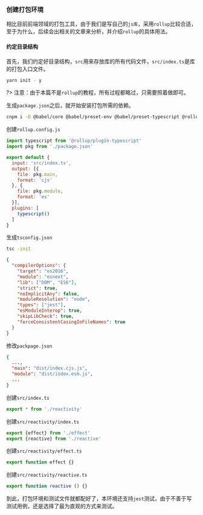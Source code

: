 ### 创建打包环境

相比目前前端领域的打包工具，由于我们是写自己的`js库`，采用`rollup`比较合适，至于为什么，后续会出相关的文章来分析，并介绍`rollup`的具体用法。

#### 约定目录结构

首先，我们约定好目录结构，`src`用来存放库的所有代码文件，`src/index.ts`是库的打包入口文件。

``` bash
yarn init - y
```

?> 注意：由于本篇不是`rollup`的教程，所有过程都略过，只需要照着做即可。

生成`package.json`之后，就开始安装打包所需的依赖。

``` bash
cnpm i -D @babel/core @babel/preset-env @babel/preset-typescript @rollup/plugin-babel @rollup/plugin-typescript @types/jest babel-jest jest rollup tslib typescript
```

创建`rollup.config.js`

``` javascript
import typescript from '@rollup/plugin-typescript'
import pkg from './package.json'

export default {
  input: 'src/index.ts',
  output: [{
    file: pkg.main,
    format: 'cjs'
  }, {
    file: pkg.module,
    format: 'es'
  }],
  plugins: [
    typescript()
  ]
}
```

生成`tsconfig.json`

``` bash
tsc -init
```

``` json
{
  "compilerOptions": {
    "target": "es2016",
    "module": "esnext",
    "lib": ["DOM", "ES6"],
    "strict": true,
    "noImplicitAny": false,
    "moduleResolution": "node", 
    "types": ["jest"], 
    "esModuleInterop": true,
    "skipLibCheck": true,
    "forceConsistentCasingInFileNames": true
  }
}

```

修改`packpage.json`

``` json
{
  ...,
  "main": "dist/index.cjs.js",
  "module": "dist/index.esm.js",
  ...
}
```

创建`src/index.ts`

``` javascript
export * from './reactivity'
```

创建`src/reactivity/index.ts`

``` javascript
export {effect} from './effect'
export {reactive} from './reactive'
```

创建`src/reactivity/effect.ts`

``` javascript
export function effect {}
```

创建`src/reactivity/reactive.ts`

``` javascript
export function reactive () {}
```

到此，打包环境和测试文件就都配好了，本环境还支持`jest`测试，由于不善于写测试用例，还是选择了最为直观的方式来测试。